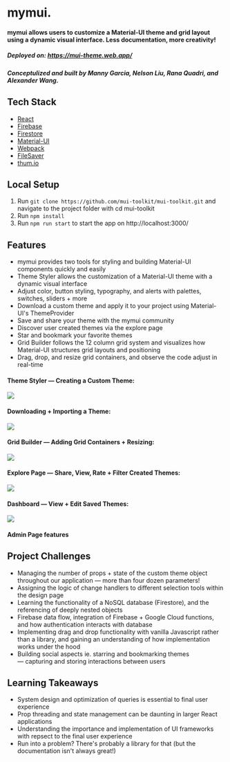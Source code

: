 # mymui. 

#### mymui allows users to customize a Material-UI theme and grid layout using a dynamic visual interface. Less documentation, more creativity! 
##### Deployed on: https://mui-theme.web.app/
##### Conceptulized and built by Manny Garcia, Nelson Liu, Rana Quadri, and Alexander Wang.

## Tech Stack
- [React](https://facebook.github.io/react/)
- [Firebase](https://firebase.google.com/)
- [Firestore](https://firebase.google.com/docs/firestore)
- [Material-UI](https://material-ui.com/)
- [Webpack](https://webpack.js.org/)
- [FileSaver](https://www.npmjs.com/package/file-saver)
- [thum.io](https://www.thum.io/)

## Local Setup

1. Run `git clone https://github.com/mui-toolkit/mui-toolkit.git` and navigate to the project folder with cd mui-toolkit
2. Run `npm install`
3. Run `npm run start` to start the app on http://localhost:3000/

## Features
- mymui provides two tools for styling and building Material-UI components quickly and easily
- Theme Styler allows the customization of a Material-UI theme with a dynamic visual interface
- Adjust color, button styling, typography, and alerts with palettes, switches, sliders + more
- Download a custom theme and apply it to your project using Material-UI's ThemeProvider
- Save and share your theme with the mymui community
- Discover user created themes via the explore page
- Star and bookmark your favorite themes
- Grid Builder follows the 12 column grid system and visualizes how Material-UI structures grid layouts and positioning
- Drag, drop, and resize grid containers, and observe the code adjust in real-time

#### Theme Styler — Creating a Custom Theme: 
![](https://media.giphy.com/media/Quyq8vrg08lNK9oKuu/giphy.gif)

#### Downloading + Importing a Theme:
![](https://media.giphy.com/media/H6Q07q2pg6wJiekq5L/giphy.gif)

#### Grid Builder — Adding Grid Containers + Resizing:
![](https://media.giphy.com/media/ZB2YL1oD16MjnVXOC9/giphy.gif)

#### Explore Page — Share, View, Rate + Filter Created Themes:
![](https://media.giphy.com/media/YRmrGM9IcowfvqUF3d/giphy.gif)

#### Dashboard — View + Edit Saved Themes:
![](https://media.giphy.com/media/f3e1HZ64ZtjzKMgPjJ/giphy.gif)

#### Admin Page features


## Project Challenges
- Managing the number of props + state of the custom theme object throughout our application — more than four dozen parameters! 
- Assigning the logic of change handlers to different selection tools within the design page
- Learning the functionality of a NoSQL database (Firestore), and the referencing of deeply nested objects
- Firebase data flow, integration of Firebase + Google Cloud functions, and how authentication interacts with database
- Implementing drag and drop functionality with vanilla Javascript rather than a library, and gaining an understanding of how implementation works under the hood
- Building social aspects ie. starring and bookmarking themes — capturing and storing interactions between users 

## Learning Takeaways
- System design and optimization of queries is essential to final user experience
- Prop threading and state management can be daunting in larger React applications
- Understanding the importance and implementation of UI frameworks with repsect to the final user experience
- Run into a problem? There's probably a library for that (but the documentation isn't always great!)

